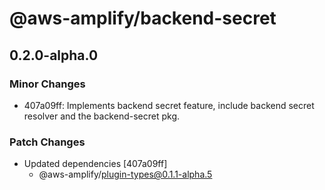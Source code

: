 # @aws-amplify/backend-secret

## 0.2.0-alpha.0

### Minor Changes

- 407a09ff: Implements backend secret feature, include backend secret resolver and the backend-secret pkg.

### Patch Changes

- Updated dependencies [407a09ff]
  - @aws-amplify/plugin-types@0.1.1-alpha.5
